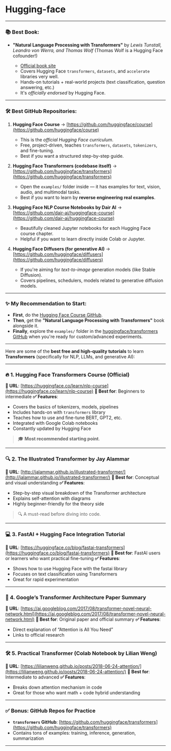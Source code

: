 # Hugging-face
---

### 📚 Best Book:

* **"Natural Language Processing with Transformers"** by *Lewis Tunstall, Leandro von Werra, and Thomas Wolf* (Thomas Wolf is a Hugging Face cofounder!)

  * [Official book site](https://transformersbook.com/)
  * Covers Hugging Face `transformers`, `datasets`, and `accelerate` libraries very well.
  * Hands-on tutorials + real-world projects (text classification, question answering, etc.)
  * It's *officially endorsed* by Hugging Face.

---

### 🛠️ Best GitHub Repositories:

1. **Hugging Face Course**
   → [https://github.com/huggingface/course](https://github.com/huggingface/course)

   * This is the *official Hugging Face curriculum*.
   * Free, project-driven, teaches `transformers`, `datasets`, `tokenizers`, and fine-tuning.
   * Best if you want a structured step-by-step guide.

2. **Hugging Face Transformers (codebase itself)**
   → [https://github.com/huggingface/transformers](https://github.com/huggingface/transformers)

   * Open the `examples/` folder inside — it has examples for text, vision, audio, and multimodal tasks.
   * Best if you want to learn by **reverse engineering real examples**.

3. **Hugging Face NLP Course Notebooks by Dair AI**
   → [https://github.com/dair-ai/huggingface-course](https://github.com/dair-ai/huggingface-course)

   * Beautifully cleaned Jupyter notebooks for each Hugging Face course chapter.
   * Helpful if you want to learn directly inside Colab or Jupyter.

4. **Hugging Face Diffusers (for generative AI)**
   → [https://github.com/huggingface/diffusers](https://github.com/huggingface/diffusers)

   * If you're aiming for *text-to-image* generation models (like Stable Diffusion).
   * Covers pipelines, schedulers, models related to generative diffusion models.

---

### ✨ My Recommendation to Start:

* **First**, do the [Hugging Face Course GitHub](https://github.com/huggingface/course).
* **Then**, get the **"Natural Language Processing with Transformers"** book alongside it.
* **Finally**, explore the `examples/` folder in the [huggingface/transformers GitHub](https://github.com/huggingface/transformers) when you're ready for custom/advanced experiments.

---

Here are some of the **best free and high-quality tutorials** to learn **Transformers** (specifically for NLP, LLMs, and generative AI):

---

### 🔥 1. **Hugging Face Transformers Course (Official)**

**📍 URL**: [https://huggingface.co/learn/nlp-course](https://huggingface.co/learn/nlp-course)
**🧠 Best for**: Beginners to intermediate
**✅ Features**:

* Covers the basics of tokenizers, models, pipelines
* Includes hands-on with `transformers` library
* Teaches how to use and fine-tune BERT, GPT2, etc.
* Integrated with Google Colab notebooks
* Constantly updated by Hugging Face

> 🎓 **Most recommended starting point**.

---

### 🔍 2. **The Illustrated Transformer by Jay Alammar**

**📍 URL**: [http://jalammar.github.io/illustrated-transformer/](http://jalammar.github.io/illustrated-transformer/)
**🧠 Best for**: Conceptual and visual understanding
**✅ Features**:

* Step-by-step visual breakdown of the Transformer architecture
* Explains self-attention with diagrams
* Highly beginner-friendly for the theory side

> 🔍 A must-read before diving into code.

---

### 💻 3. **FastAI + Hugging Face Integration Tutorial**

**📍 URL**: [https://huggingface.co/blog/fastai-transformers](https://huggingface.co/blog/fastai-transformers)
**🧠 Best for**: FastAI users or learners who want practical fine-tuning
**✅ Features**:

* Shows how to use Hugging Face with the fastai library
* Focuses on text classification using Transformers
* Great for rapid experimentation

---

### 📘 4. **Google’s Transformer Architecture Paper Summary**

**📍 URL**: [https://ai.googleblog.com/2017/08/transformer-novel-neural-network.html](https://ai.googleblog.com/2017/08/transformer-novel-neural-network.html)
**🧠 Best for**: Original paper and official summary
**✅ Features**:

* Direct explanation of “Attention is All You Need”
* Links to official research

---

### 🛠️ 5. **Practical Transformer (Colab Notebook by Lilian Weng)**

**📍 URL**: [https://lilianweng.github.io/posts/2018-06-24-attention/](https://lilianweng.github.io/posts/2018-06-24-attention/)
**🧠 Best for**: Intermediate to advanced
**✅ Features**:

* Breaks down attention mechanism in code
* Great for those who want math + code hybrid understanding

---

### ✅ Bonus: GitHub Repos for Practice

* **`transformers` GitHub**: [https://github.com/huggingface/transformers](https://github.com/huggingface/transformers)
* Contains tons of examples: training, inference, generation, summarization

---


